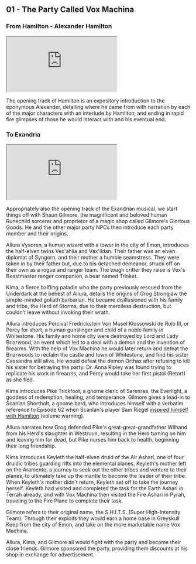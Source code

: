 ## 01 - The Party Called Vox Machina

### From Hamilton - Alexander Hamilton

<div class="video-responsive">
<iframe id="ytplayer" type="text/html" src="https://www.youtube.com/embed/VhinPd5RRJw">
</iframe></div>

The opening track of Hamilton is an expository introduction to the eponymous Alexander, detailing where he came from with narration by each of the major characters with an interlude by Hamilton, and ending in rapid fire glimpses of those he would interact with and his eventual end.

### To Exandria

<div class="video-responsive">
<iframe id="ytplayer" type="text/html" src="https://www.youtube.com/embed/LIDuJAvTTRc">
</iframe></div>

Appropriately also the opening track of the Exandrian musical, we start things off with Shaun Gilmore,
the magnificent and beloved human Runechild sorcerer and proprietor of a magic shop called Gilmore's Glorious Goods.
He and the other major party NPCs then introduce each party member and their origins.

Allura Vysoren, a human wizard with a tower in the city of Emon, introduces the half-elven twins Vex'ahlia and Vax'ildan.
Their father was an elven diplomat of Syngorn, and their mother a humble seamstress.
They were taken in by their father but, due to his detached demeanor, struck off on their own as a rogue and ranger team.
The tough critter they raise is Vex's Beastmaster ranger companion, a bear named Trinket.

Kima, a fierce halfling paladin who the party previously rescued from the Underdark at the behest of Allura,
details the origins of Grog Strongjaw the simple-minded goliath barbarian. He became disillusioned with his family and tribe,
the Herd of Storms, due to their merciless destruction, but couldn't leave without invoking their wrath.

Allura introduces Percival Fredrickstein Von Musel Klossowski de Rolo III,
or Percy for short, a human gunslinger and child of a noble family in Whitestone.
His family and home city were destroyed by Lord and Lady Briarwood, an event which led to a deal with a demon and the invention of firearms.
With the help of Vox Machina he would later return and defeat the Briarwoods to reclaim the castle and town of Whitestone,
and find his sister Cassandra still alive. He would defeat the demon Orthax after refusing to kill his sister for betraying the party.
Dr. Anna Ripley was found trying to replicate his work in firearms, and Percy would take her first pistol (Retort) as she fled.

Kima introduces Pike Trickfoot, a gnome cleric of Sarenrae, the Everlight, a goddess of redemption, healing, and temperance.
Gilmore gives a lead-in to Scanlan Shortholt, a gnome bard, who introduces himself with a verbatim reference to
Episode 62 when Scanlan's player Sam Riegel [inspired himself with Hamilton](https://www.youtube.com/watch?v=QePayxU0kKo&t=30m54s) (volume warning).

Allura narrates how Grog defended Pike's great-great-grandfather Wilhand from his Herd's slaughter in Westruun,
resulting in the Herd turning on him and leaving him for dead, but Pike nurses him back to health, beginning their long friendship.

Kima introduces Keyleth the half-elven druid of the Air Ashari, one of four druidic tribes guarding rifts into the elemental planes.
Keyleth's mother left on the Aramente, a journey to seek out the other tribes and venture to their planes,
to ultimately take up the mantle to become the leader of their tribe.
When Keyleth's mother didn't return, Keyleth set off to take the journey herself.
Keyleth had visited and completed the task for the Earth Ashari in Terrah already,
and with Vox Machina then visited the Fire Ashari in Pyrah, traveling to the Fire Plane to complete their task.

Gilmore refers to their original name, the S.H.I.T.S. (Super High-Intensity Team).
Through their exploits they would earn a home base in Greyskull Keep from the city of Emon, and take on the more marketable name Vox Machina.

Allura, Kima, and Gilmore all would fight with the party and become their close friends.
Gilmore sponsored the party, providing them discounts at his shop in exchange for advertisement.
